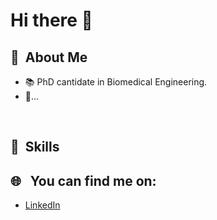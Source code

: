 # Hi there 👋

<!--
**CrisPhD7/CrisPhD7** is a ✨ _special_ ✨ repository because its `README.md` (this file) appears on your GitHub profile.

Here are some ideas to get you started:

- 🔭 I’m currently working on ...
- 🌱 I’m currently learning ...
- 👯 I’m looking to collaborate on ...
- 🤔 I’m looking for help with ...
- 💬 Ask me about ...
- 📫 How to reach me: ...
- 😄 Pronouns: ...
- ⚡ Fun fact: ...

** Good examples:
https://github.com/thiteixeira#hi-there-

** Interesting webs:
https://getemoji.com/#objects
https://github.com/AlirezaSamar/awesome-phd?tab=readme-ov-file
https://github.com/jrjohansson/scientific-python-lectures
https://github.com/emptymalei/awesome-research

-->


  ## 🧭 &nbsp;About Me

  - 📚 PhD cantidate in Biomedical Engineering.
  - 💬...

  <br>

  ## 🧮 &nbsp;Skills

  ## 🌐 &nbsp; You can find me on:
  - [LinkedIn](https://www.linkedin.com/in/cristina-perez-martinez-22426110b) 
  
